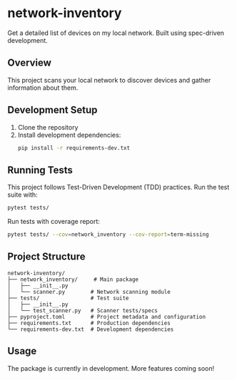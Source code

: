 # network-inventory

Get a detailed list of devices on my local network. Built using spec-driven development.

## Overview

This project scans your local network to discover devices and gather information about them.

## Development Setup

1. Clone the repository
2. Install development dependencies:
   ```bash
   pip install -r requirements-dev.txt
   ```

## Running Tests

This project follows Test-Driven Development (TDD) practices. Run the test suite with:

```bash
pytest tests/
```

Run tests with coverage report:

```bash
pytest tests/ --cov=network_inventory --cov-report=term-missing
```

## Project Structure

```
network-inventory/
├── network_inventory/     # Main package
│   ├── __init__.py
│   └── scanner.py        # Network scanning module
├── tests/                # Test suite
│   ├── __init__.py
│   └── test_scanner.py   # Scanner tests/specs
├── pyproject.toml        # Project metadata and configuration
├── requirements.txt      # Production dependencies
└── requirements-dev.txt  # Development dependencies
```

## Usage

The package is currently in development. More features coming soon! 
